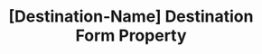 ---
# -------------------------- #
#     USING THIS TEMPLATE    #
# -------------------------- #

# Need some help?

# See this how-to for instructions on filling out the template:
#     

# See this reference guide for more info on the parameters in this template:



content-type: "api-form"
form-type: "destination"
key: "destination-form-properties-[destination-name]-object"

title: "[Destination-Name] Destination Form Property"
api-type: ""
display-name: "[Destination-Name]"

docs-name: ""
db-type: ""

description: ""

# NOTE: object-attributes is only required if the object has attributes
# 		  that are specific to it. Ex: Snowflake has a `role` attribute in
#				addition to the other shared destination attributes like `port` or `host`.

#				The common fields are here: _data/connect/common/destination-forms.yml

#				Please remove me ^

# object-attributes:
#   - name: ""
#     type: ""
#     required: true/false
#     description: ""
#     value: ""
---